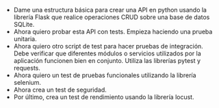 - Dame una estructura básica para crear una API en python usando la librería Flask que realice operaciones CRUD sobre una base de datos SQLite.
- Ahora quiero probar esta API con tests. Empieza haciendo una prueba unitaria.
- Ahora quiero otro script de test para hacer pruebas de integración. Debe verificar que diferentes módulos o servicios utilizados por la aplicación funcionen bien en conjunto. Utiliza las librerías pytest y requests.
- Ahora quiero un test de pruebas funcionales utilizando la librería selenium.
- Ahora crea un test de seguridad.
- Por último, crea un test de rendimiento usando la librería locust.
